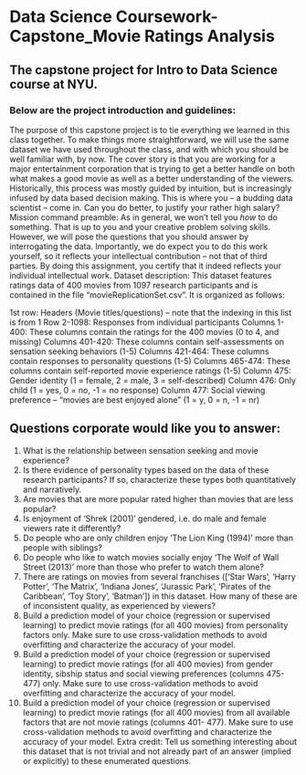 # Data Science Coursework-Capstone_Movie Ratings Analysis


## The capstone project for Intro to Data Science course at NYU.

### Below are the project introduction and guidelines:

The purpose of this capstone project is to tie everything we learned in this class together. To make things more straightforward, we will use the same dataset we have used throughout the class, and with which you should be well familiar with, by now. The cover story is that you are working for a major entertainment corporation that is trying to get a better handle on both what makes a good movie as well as a better understanding of the viewers. Historically, this process was mostly guided by intuition, but is increasingly infused by data based decision making. This is where you – a budding data scientist – come in. Can you do better, to justify your rather high salary?
Mission command preamble: As in general, we won’t tell you *how* to do something. That is up to you and your creative problem solving skills. However, we will pose the questions that you should answer by interrogating the data. Importantly, we do expect you to do this work yourself, so it reflects your intellectual contribution – not that of third parties. By doing this assignment, you certify that it indeed reflects your individual intellectual work.
Dataset description: This dataset features ratings data of 400 movies from 1097 research participants and is contained in the file “movieReplicationSet.csv”. It is organized as follows:

1st row: Headers (Movie titles/questions) – note that the indexing in this list is from 1
Row 2-1098: Responses from individual participants
Columns 1-400: These columns contain the ratings for the 400 movies (0 to 4, and missing) Columns 401-420: These columns contain self-assessments on sensation seeking behaviors (1-5) Columns 421-464: These columns contain responses to personality questions (1-5)
Columns 465-474: These columns contain self-reported movie experience ratings (1-5)
Column 475: Gender identity (1 = female, 2 = male, 3 = self-described)
Column 476: Only child (1 = yes, 0 = no, -1 = no response)
Column 477: Social viewing preference – “movies are best enjoyed alone” (1 = y, 0 = n, -1 = nr)

## Questions corporate would like you to answer:
1) What is the relationship between sensation seeking and movie experience?
2) Is there evidence of personality types based on the data of these research participants? If so,
characterize these types both quantitatively and narratively.
3) Are movies that are more popular rated higher than movies that are less popular?
4) Is enjoyment of ‘Shrek (2001)’ gendered, i.e. do male and female viewers rate it differently?
5) Do people who are only children enjoy ‘The Lion King (1994)’ more than people with siblings?
6) Do people who like to watch movies socially enjoy ‘The Wolf of Wall Street (2013)’ more than
those who prefer to watch them alone?
7) There are ratings on movies from several franchises ([‘Star Wars’, ‘Harry Potter’, ‘The Matrix’,
‘Indiana Jones’, ‘Jurassic Park’, ‘Pirates of the Caribbean’, ‘Toy Story’, ‘Batman’]) in this
dataset. How many of these are of inconsistent quality, as experienced by viewers?
8) Build a prediction model of your choice (regression or supervised learning) to predict movie
ratings (for all 400 movies) from personality factors only. Make sure to use cross-validation
methods to avoid overfitting and characterize the accuracy of your model.
9) Build a prediction model of your choice (regression or supervised learning) to predict movie
ratings (for all 400 movies) from gender identity, sibship status and social viewing preferences (columns 475-477) only. Make sure to use cross-validation methods to avoid overfitting and characterize the accuracy of your model.
10) Build a prediction model of your choice (regression or supervised learning) to predict movie ratings (for all 400 movies) from all available factors that are not movie ratings (columns 401- 477). Make sure to use cross-validation methods to avoid overfitting and characterize the accuracy of your model.
Extra credit: Tell us something interesting about this dataset that is not trivial and not already part of an answer (implied or explicitly) to these enumerated questions.

